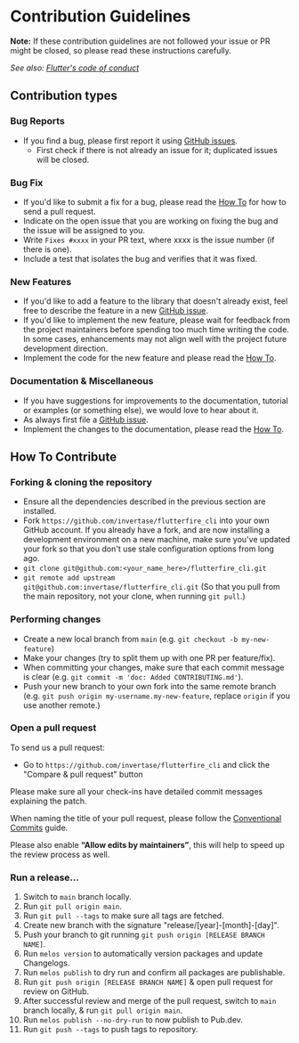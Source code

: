 # Contribution Guidelines

**Note:** If these contribution guidelines are not followed your issue or PR might be closed, so
please read these instructions carefully.

_See also: [Flutter's code of conduct](https://flutter.dev/design-principles/#code-of-conduct)_

## Contribution types

### Bug Reports

- If you find a bug, please first report it using [GitHub issues](https://github.com/invertase/flutterfire_cli/issues/new?assignees=&labels=bug%2Ctriage&template=bug_report.yml&title=%5Bbug%5D%3A++).
  - First check if there is not already an issue for it; duplicated issues will be closed.

### Bug Fix

- If you'd like to submit a fix for a bug, please read the [How To](#how-to-contribute) for how to send a pull request.
- Indicate on the open issue that you are working on fixing the bug and the issue will be assigned to you.
- Write `Fixes #xxxx` in your PR text, where xxxx is the issue number (if there is one).
- Include a test that isolates the bug and verifies that it was fixed.

### New Features

- If you'd like to add a feature to the library that doesn't already exist, feel free to describe the feature in a new [GitHub issue](https://github.com/invertase/flutterfire_cli/issues/new/choose).
- If you'd like to implement the new feature, please wait for feedback from the project maintainers before spending too much time writing the code. In some cases, enhancements may not align well with the project future development direction.
- Implement the code for the new feature and please read the [How To](#how-to-contribute).

### Documentation & Miscellaneous

- If you have suggestions for improvements to the documentation, tutorial or examples (or something else), we would love to hear about it.
- As always first file a [GitHub issue](https://github.com/invertase/flutterfire_cli/issues/new/choose).
- Implement the changes to the documentation, please read the [How To](#how-to-contribute).

## How To Contribute

### Forking & cloning the repository

- Ensure all the dependencies described in the previous section are installed.
- Fork `https://github.com/invertase/flutterfire_cli` into your own GitHub account. If
  you already have a fork, and are now installing a development environment on
  a new machine, make sure you've updated your fork so that you don't use stale
  configuration options from long ago.
- `git clone git@github.com:<your_name_here>/flutterfire_cli.git`
- `git remote add upstream git@github.com:invertase/flutterfire_cli.git` (So that you
  pull from the main repository, not your clone, when running `git pull`.)

### Performing changes

- Create a new local branch from `main` (e.g. `git checkout -b my-new-feature`)
- Make your changes (try to split them up with one PR per feature/fix).
- When committing your changes, make sure that each commit message is clear
 (e.g. `git commit -m 'doc: Added CONTRIBUTING.md'`).
- Push your new branch to your own fork into the same remote branch
 (e.g. `git push origin my-username.my-new-feature`, replace `origin` if you use another remote.)
 
### Open a pull request

To send us a pull request:

- Go to `https://github.com/invertase/flutterfire_cli` and click the
  "Compare & pull request" button

Please make sure all your check-ins have detailed commit messages explaining the patch.

When naming the title of your pull request, please follow the [Conventional Commits](https://www.conventionalcommits.org/en/v1.0.0-beta.4/)
guide. 

Please also enable **“Allow edits by maintainers”**, this will help to speed up the review
process as well.


### Run a release...

1. Switch to `main` branch locally.
2. Run `git pull origin main`.
3. Run `git pull --tags` to make sure all tags are fetched.
4. Create new branch with the signature "release/[year]-[month]-[day]".
5. Push your branch to git running `git push origin [RELEASE BRANCH NAME]`.
6. Run `melos version` to automatically version packages and update Changelogs.
7. Run `melos publish` to dry run and confirm all packages are publishable.
8. Run `git push origin [RELEASE BRANCH NAME]` & open pull request for review on GitHub.
9. After successful review and merge of the pull request, switch to `main` branch locally, & run `git pull origin main`.
10. Run `melos publish --no-dry-run` to now publish to Pub.dev.
11. Run `git push --tags` to push tags to repository.